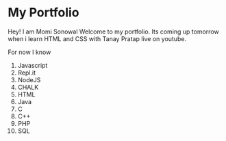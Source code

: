 # My Portfolio

Hey! I am Momi Sonowal
Welcome to my portfolio. Its coming up tomorrow when i learn HTML and CSS with Tanay Pratap live on youtube.

For now I know
1. Javascript
2. Repl.it
3. NodeJS
4. CHALK
5. HTML
6. Java
7. C
8. C++
9. PHP
10. SQL
